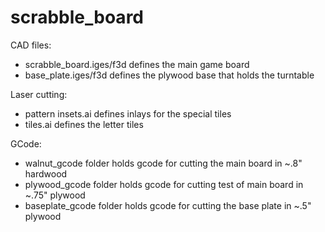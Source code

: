 # scrabble_board

CAD files:
* scrabble_board.iges/f3d defines the main game board
* base_plate.iges/f3d defines the plywood base that holds the turntable

Laser cutting:
* pattern insets.ai defines inlays for the special tiles
* tiles.ai defines the letter tiles 

GCode:
* walnut_gcode folder holds gcode for cutting the main board in ~.8" hardwood
* plywood_gcode folder holds gcode for cutting test of main board in ~.75" plywood
* baseplate_gcode folder holds gcode for cutting the base plate in ~.5" plywood